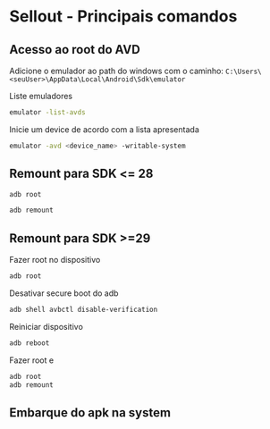 # Sellout - Principais comandos

## Acesso ao root do AVD

Adicione o emulador ao path do windows com o caminho:
`C:\Users\<seuUser>\AppData\Local\Android\Sdk\emulator`

Liste emuladores

```bash
emulator -list-avds
```

Inicie um device de acordo com a lista apresentada

```bash
emulator -avd <device_name> -writable-system
```

## Remount para SDK <= 28

```bash
adb root
```

```bash
adb remount
```

## Remount para SDK >=29

Fazer root no dispositivo

```bash
adb root
```

Desativar secure boot do adb

```bash
adb shell avbctl disable-verification
```

Reiniciar dispositivo

```bash
adb reboot
```

Fazer root e 

```bash
adb root
adb remount
```

## Embarque do apk na system
<!--stackedit_data:
eyJoaXN0b3J5IjpbLTU3OTIxNTEyNSwyNTU5MDE5MzNdfQ==
-->